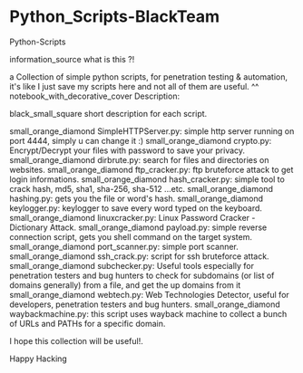 # Python_Scripts-BlackTeam
Python-Scripts

information_source  what is this ?!

a Collection of simple python scripts, for penetration testing & automation, it's like I just save my scripts here and not all of them are useful. ^^
notebook_with_decorative_cover  Description:

black_small_square short description for each script.

  small_orange_diamond SimpleHTTPServer.py: simple http server running on port 4444, simply u can change it :)
  small_orange_diamond crypto.py: Encrypt/Decrypt your files with password to save your privacy.
  small_orange_diamond dirbrute.py: search for files and directories on websites.
  small_orange_diamond ftp_cracker.py: ftp bruteforce attack to get login informations.
  small_orange_diamond hash_cracker.py: simple tool to crack hash, md5, sha1, sha-256, sha-512 ...etc.
  small_orange_diamond hashing.py: gets you the file or word's hash.
  small_orange_diamond keylogger.py: keylogger to save every word typed on the keyboard.
  small_orange_diamond linuxcracker.py: Linux Password Cracker - Dictionary Attack.
  small_orange_diamond payload.py: simple reverse connection script, gets you shell command on the target system.
  small_orange_diamond port_scanner.py: simple port scanner.
  small_orange_diamond ssh_crack.py: script for ssh bruteforce attack.
  small_orange_diamond subchecker.py: Useful tools especially for penetration testers and bug hunters to check for subdomains (or list of domains generally) from a file, and get the up domains from it
  small_orange_diamond webtech.py: Web Technologies Detector, useful for developers, penetration testers and bug hunters.
  small_orange_diamond waybackmachine.py: this script uses wayback machine to collect a bunch of URLs and PATHs for a specific domain.

I hope this collection will be useful!.

Happy Hacking
